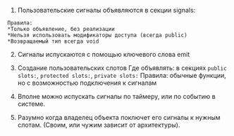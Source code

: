 1. Пользовательские сигналы объявляются в секции signals:
```
Правила:
*Только объявление, без реализации
*Нельзя использовать модификаторы доступа (всегда public)
*Возвращаемый тип всегда void
```
2. Сигналы испускаются с помощью ключевого слова emit

3. Создание пользовательских слотов
Где объявлять: в секциях `public slots:`, `protected slots:`, `private slots:`
Правила: обычные функции, но с возможностью подключения к сигналам

4. Вполне можно испускать сигналы по таймеру, или по событию в системе.

5. Разумно когда владелец объекта поключет его сигналы к нужным слотам. (Своим, или чужим зависит от архитектуры).
